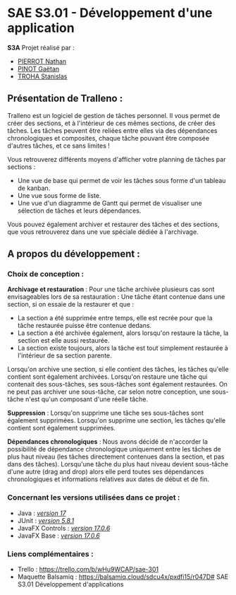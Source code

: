 
# SAE S3.01 - Développement d'une application

**S3A** Projet réalisé par : 

- [PIERROT Nathan](https://github.com/Ratz123323)
- [PINOT Gaëtan](https://https://github.com/gaetanpinot)
- [TROHA Stanislas](https://github.com/Stantrh)

## **Présentation de Tralleno** : 

Tralleno est un logiciel de gestion de tâches personnel. Il vous permet de créer des sections, et à l'intérieur de ces mêmes sections, de créer des tâches. Les tâches peuvent être reliées entre elles via des dépendances chronologiques et composites,  chaque tâche pouvant être composée d'autres tâches, et ce sans limites ! 

Vous retrouverez différents moyens d'afficher votre planning de tâches par sections :

- Une vue de base qui permet de voir les tâches sous forme d'un tableau de kanban.
- Une vue sous forme de liste.
- Une vue d'un diagramme de Gantt qui permet de visualiser une sélection de tâches et leurs dépendances.

Vous pouvez également archiver et restaurer des tâches et des sections, que vous retrouverez dans une vue spéciale dédiée à l'archivage.


## A propos du développement : 


### Choix de conception : 
**Archivage et restauration** :
Pour une tâche archivée plusieurs cas sont envisageables lors de sa restauration : 
Une tâche étant contenue dans une section, si on essaie de la restaurer et que : 
- La section a été supprimée entre temps, elle est recrée pour que la tâche restaurée puisse être contenue dedans.
- La section a été archivée également, alors lorsqu'on restaure la tâche, la section  est elle aussi restaurée.
- La section existe toujours, alors la tâche est tout simplement restaurée à l'intérieur de sa section parente.

Lorsqu'on archive une section, si elle contient des tâches, les tâches qu'elle contient sont également archivées.
Lorsqu'on restaure une tâche qui contenait des sous-tâches, ses sous-tâches sont également restaurées.
On ne peut pas archiver une sous-tâche, car selon notre conception, une sous-tâche n'est qu'un composant d'une réelle tâche.

**Suppression** : 
Lorsqu'on supprime une tâche ses sous-tâches sont également supprimées.
Lorsqu'on supprime une section, les tâches qu'elle contient sont également supprimées.

**Dépendances chronologiques** :
Nous avons décidé de n'accorder la possibilité de dépendance chronologique uniquement entre les tâches de plus haut niveau (les tâches directement contenues dans la section, et pas dans des tâches).
Lorsqu'une tâche du plus haut niveau devient sous-tâche d'une autre (drag and drop) alors elle perd toutes ses dépendances chronologiques et informations relatives aux dates de début et de fin.

### **Concernant les versions utilisées dans ce projet :**

- Java : [_version 17_](https://www.oracle.com/java/technologies/javase/jdk17-archive-downloads.html)
- JUnit : [_version 5.8.1_](https://junit.org/junit5/docs/5.8.1/api/index.html)
- JavaFX Controls : [_version 17.0.6_](https://openjfx.io/javadoc/17/javafx.controls/module-summary.html)
- JavaFX Base : [_version 17.0.6_](https://openjfx.io/javadoc/17/javafx.base/module-summary.html)

### **Liens complémentaires :**

- Trello : https://trello.com/b/wHu9WCAP/sae-301
- Maquette Balsamiq : https://balsamiq.cloud/sdcu4x/pxdfi15/r047D# SAE S3.01 Développement d'applications
